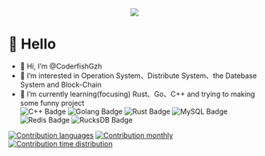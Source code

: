 
<!-- knock code pictures 敲代码的图片 -->
<div align=center>
    <img src="https://cdn.jsdelivr.net/gh/sun0225SUN/sun0225SUN/assets/images/coding.gif">
</div>



#  🙋 Hello    
- 👋 Hi, I’m @CoderfishGzh
- 👀 I’m interested in Operation System、Distribute System、the Datebase System and Block-Chain
- 🌱 I’m currently learning(focusing) Rust、Go、C++ and trying to making some funny project  
![C++ Badge](https://img.shields.io/badge/-C%2B%2B-green?logo=cplusplus&style=flat)
![Golang Badge](https://img.shields.io/badge/-Golang-blue?logo=go&style=flat)
![Rust Badge](https://img.shields.io/badge/-Rust-orange?logo=rust&style=flat)
![MySQL Badge](https://img.shields.io/badge/-MySQL-lightgrey?logo=mysql&style=flat)
![Redis Badge](https://img.shields.io/badge/-Redis-red?logo=redis&style=flat)
![RucksDB Badge](https://img.shields.io/badge/-RucksDB-092E20?logo=rocksdb&style=flat)





[![Contribution languages](https://guozhihao-githubdashbord.vercel.app/widgets/contribution-most-used-languages/thumbnail.png)](https://guozhihao-githubdashbord.vercel.app/widgets/contribution-most-used-languages)
[![Contribution monthly](https://guozhihao-githubdashbord.vercel.app/widgets/contribution-monthly/thumbnail.png)](https://guozhihao-githubdashbord.vercel.app/widgets/contribution-monthly)
[![Contribution time distribution](https://guozhihao-githubdashbord.vercel.app/widgets/contribution-time-distribution/thumbnail.png)](https://guozhihao-githubdashbord.vercel.app/widgets/contribution-time-distribution)





<!---
CoderfishGzh/CoderfishGzh is a ✨ special ✨ repository because its `README.md` (this file) appears on your GitHub profile.
You can click the Preview link to take a look at your changes.
--->
